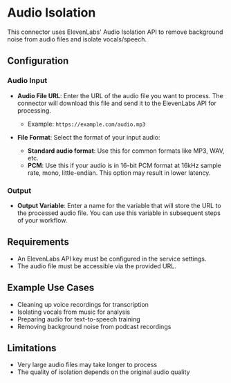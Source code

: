 # Audio Isolation

This connector uses ElevenLabs' Audio Isolation API to remove background noise from audio files and isolate vocals/speech.

## Configuration

### Audio Input

- **Audio File URL**: Enter the URL of the audio file you want to process. The connector will download this file and send it to the ElevenLabs API for processing.
  - Example: `https://example.com/audio.mp3`

- **File Format**: Select the format of your input audio:
  - **Standard audio format**: Use this for common formats like MP3, WAV, etc.
  - **PCM**: Use this if your audio is in 16-bit PCM format at 16kHz sample rate, mono, little-endian. This option may result in lower latency.

### Output

- **Output Variable**: Enter a name for the variable that will store the URL to the processed audio file. You can use this variable in subsequent steps of your workflow.

## Requirements

- An ElevenLabs API key must be configured in the service settings.
- The audio file must be accessible via the provided URL.

## Example Use Cases

- Cleaning up voice recordings for transcription
- Isolating vocals from music for analysis
- Preparing audio for text-to-speech training
- Removing background noise from podcast recordings

## Limitations

- Very large audio files may take longer to process
- The quality of isolation depends on the original audio quality
